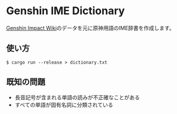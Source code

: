 # Genshin IME Dictionary

[Genshin Impact Wiki](https://genshin-impact.fandom.com/)のデータを元に原神用語のIME辞書を作成します。

## 使い方
```console
$ cargo run --release > dictionary.txt
```

## 既知の問題
- 長音記号が含まれる単語の読みが不正確なことがある
- すべての単語が固有名詞に分類されている